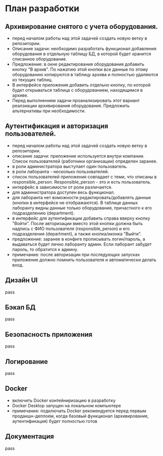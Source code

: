 # План разработки

## Архивирование снятого с учета оборудования.
- перед началом работы над этой задачей создать новую ветку в репозитории.
- Описание задачи: необходимо разработать функционал добавления оборудования в отдельную таблицу БД, в которой будет хранится списанное оборудование.
- Предложение: в окне редактирования оборудования добавить кнопку "В архив". По нажатию этой кнопки все данные по этому оборудованию копируются в таблицу архива и полностью удаляются из текущих таблиц.
- В интерфейсе приложения добавить отдельно кнопку, по которой будет открываться таблица с оборудованием, находящимся в архиве.
- Перед выполнением задачи проанализировать этот вариант реалзиации архивирования оборудования. Предложить альтернативы при необходимости.

## Аутентификация и авторизация пользователей.
- перед началом работы над этой задачей создать новую ветку в репозитории.
- описание задачи: приложение используется внутри компании. Список пользователей (работники организации) определен заранее.
 - в роли администратора выступает один пользователь.
 - в роли лаборанта - несколько пользователей.
 - список пользователей приложения совпадает с теми, что описаны в responsible_person. Responsible_person - это и есть пользователь.
 - интерфейс в зависимости от роли различается.
 - для администратора доступен весь функционал.
 - для лаборанта нет воможности редактировать/добавлять данные (кнопки в интерфейсе не отображаются). В таблице данных лаборанту видны данные только оборудования, причастного к его подразделению (department).
- в интерфейс для аутентификации добавить справа вверху кнопку "Войти". После авторизации вместо этой кнопки должна быть надпись с ФИО пользователя (responsible_person) и его подразделения (department), а также кнопка/иконка "Выйти".
- предложение: заранее в конфиге прописывать логин/пароль, а выдаваться будет лично лаборанту админ. Если лаборант забудет пароль, то обратится к админу.
- примечание: после авторизации при последующих запусках приложение должно помнить пользователя и автоматически делать вход.

## Дизайн UI
pass

## Бэкап БД
pass

## Безопасность приложения
pass

## Логирование
pass

## Docker
- включить Docker контейниризацию в разработку
- Docker Desktop запущен на локальном компьютере
- примечание: подключать Docker рекомендуется перед первым продакшн-деплоем, когда базовый функционал (архивирование, аутентификация) будет полностью готов

## Документация
pass
